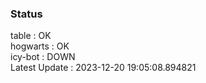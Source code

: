 ### Status


table : OK  
hogwarts : OK  
icy-bot : DOWN  
Latest Update : 2023-12-20 19:05:08.894821
